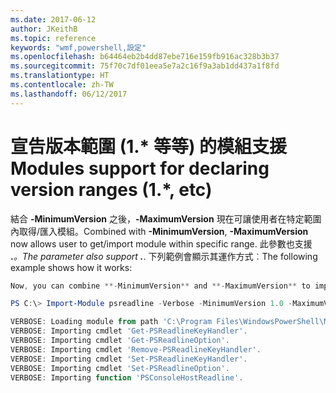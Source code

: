 ```yaml
---
ms.date: 2017-06-12
author: JKeithB
ms.topic: reference
keywords: "wmf,powershell,設定"
ms.openlocfilehash: b64464eb2b4dd87ebe716e159fb916ac328b3b37
ms.sourcegitcommit: 75f70c7df01eea5e7a2c16f9a3ab1dd437a1f8fd
ms.translationtype: HT
ms.contentlocale: zh-TW
ms.lasthandoff: 06/12/2017
---
```

# <a name="modules-support-for-declaring-version-ranges-1-etc"></a><span data-ttu-id="c274c-102">宣告版本範圍 (1.* 等等) 的模組支援</span><span class="sxs-lookup"><span data-stu-id="c274c-102">Modules support for declaring version ranges (1.*, etc)</span></span>
<span data-ttu-id="c274c-103">結合 **-MinimumVersion** 之後，**-MaximumVersion** 現在可讓使用者在特定範圍內取得/匯入模組。</span><span class="sxs-lookup"><span data-stu-id="c274c-103">Combined with **-MinimumVersion**, **-MaximumVersion** now allows user to get/import module within specific range.</span></span> <span data-ttu-id="c274c-104">此參數也支援 **.***。</span><span class="sxs-lookup"><span data-stu-id="c274c-104">The parameter also support **.***.</span></span> <span data-ttu-id="c274c-105">下列範例會顯示其運作方式︰</span><span class="sxs-lookup"><span data-stu-id="c274c-105">The following example shows how it works:</span></span>

```PowerShell
Now, you can combine **-MinimumVersion** and **-MaximumVersion** to import module within specific range:

PS C:\> Import-Module psreadline -Verbose -MinimumVersion 1.0 -MaximumVersion 1.2.*

VERBOSE: Loading module from path 'C:\Program Files\WindowsPowerShell\Modules\psreadline\1.1\psreadline.psd1'.
VERBOSE: Importing cmdlet 'Get-PSReadlineKeyHandler'.
VERBOSE: Importing cmdlet 'Get-PSReadlineOption'.
VERBOSE: Importing cmdlet 'Remove-PSReadlineKeyHandler'.
VERBOSE: Importing cmdlet 'Set-PSReadlineKeyHandler'.
VERBOSE: Importing cmdlet 'Set-PSReadlineOption'.
VERBOSE: Importing function 'PSConsoleHostReadline'.
```

